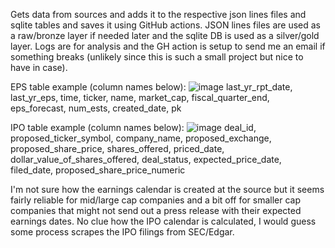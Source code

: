 Gets data from sources and adds it to the respective json lines files and sqlite tables and saves it using GitHub actions. JSON lines files are used as a raw/bronze layer if needed later and the sqlite DB is used as a silver/gold layer. Logs are for analysis and the GH action is setup to send me an email if something breaks (unlikely since this is such a small project but nice to have in case). 

EPS table example (column names below):
![image](https://github.com/user-attachments/assets/dde92bdb-c0ec-46d2-9cdb-80d13982ff4e)
last_yr_rpt_date, last_yr_eps, time, ticker, name, market_cap, fiscal_quarter_end, eps_forecast, num_ests, created_date, pk


IPO table example (column names below):
![image](https://github.com/user-attachments/assets/46f3f2c9-c3f2-4a25-886f-933e8f906735)
deal_id, proposed_ticker_symbol, company_name, proposed_exchange, proposed_share_price, shares_offered, priced_date, dollar_value_of_shares_offered, deal_status, expected_price_date, filed_date, proposed_share_price_numeric

I'm not sure how the earnings calendar is created at the source but it seems fairly reliable for mid/large cap companies and a bit off for smaller cap companies that might not send out a press release with their expected earnings dates. No clue how the IPO calendar is calculated, I would guess some process scrapes the IPO filings from SEC/Edgar. 
